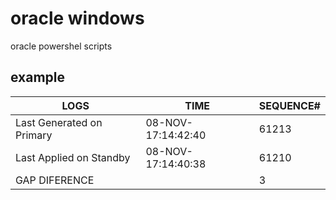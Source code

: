 # oracle windows
oracle powershel scripts

## example

| LOGS                                    | TIME                        | SEQUENCE#  |
|-----------------------------------------|-----------------------------|------------|
| Last Generated on Primary               | 08-NOV-17:14:42:40          | 61213		 |
| Last Applied on Standby				  | 08-NOV-17:14:40:38         	| 61210		 |
| GAP DIFERENCE							  |								| 3 		 |